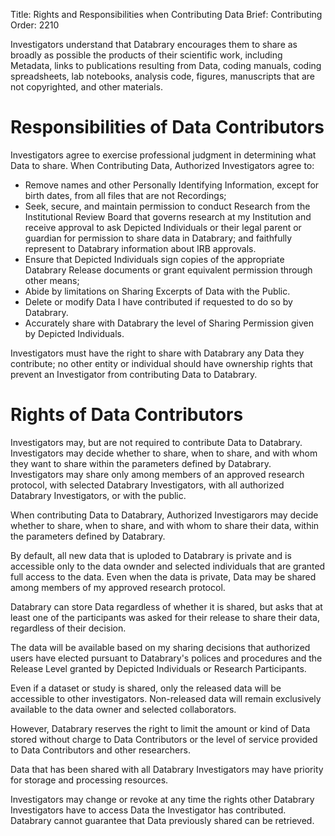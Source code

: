 Title: Rights and Responsibilities when Contributing Data 
Brief: Contributing
Order: 2210

Investigators understand that Databrary encourages them to share as broadly as possible the products of their scientific work, including Metadata, links to publications resulting from Data, coding manuals, coding spreadsheets, lab notebooks, analysis code, figures, manuscripts that are not copyrighted, and other materials.


# Responsibilities of Data Contributors

Investigators agree to exercise professional judgment in determining what Data to share.
When Contributing Data, Authorized Investigators agree to:

- Remove names and other Personally Identifying Information, except for birth dates, from all files that are not Recordings;
- Seek, secure, and maintain permission to conduct Research from the Institutional Review Board that governs research at my Institution and receive approval to ask Depicted Individuals or their legal parent or guardian for permission to share  data in Databrary; and faithfully represent to Databrary information about IRB approvals.
- Ensure that Depicted Individuals sign copies of the appropriate Databrary Release documents or grant equivalent permission through other means; 
- Abide by limitations on Sharing Excerpts of Data with the Public.
- Delete or modify Data I have contributed if requested to do so by Databrary.
- Accurately share with Databrary the level of Sharing Permission given by Depicted Individuals.

Investigators must have the right to share with Databrary any Data they contribute; no other entity or individual should have ownership rights that prevent an Investigator from contributing Data to Databrary.

# Rights of Data Contributors
Investigators may, but are not required to contribute Data to Databrary.
Investigators may decide whether to share, when to share, and with whom they want to share within the parameters defined by Databrary.
Investigators may share only among members of an approved research protocol, with selected Databrary Investigators, with all authorized Databrary Investigators, or with the public.

When contributing Data to Databrary, Authorized Investigarors may decide whether to share, when to share, and with whom to share their data, within the parameters defined by Databrary.


By default, all new data that is uploded to Databrary is private and is accessible only to the data ownder and selected individuals that are granted full access to the data.
Even when the data is private, Data may be shared among members of my approved research protocol.

Databrary can store Data regardless of whether it is shared, but asks that at least one of the participants was asked for their release to share their data, regardless of their decision.


The data will be available based on my sharing decisions that authorized users have elected pursuant to Databrary's polices and procedures and the Release Level granted by Depicted Individuals or Research Participants.

Even if a dataset or study is shared, only the released data will be accessible to other investigators.
Non-released data will remain exclusively available to the data owner and selected collaborators.

However, Databrary reserves the right to limit the amount or kind of Data stored without charge to Data Contributors or the level of service provided to Data Contributors and other researchers.

Data that has been shared with all Databrary Investigators may have priority for storage and processing resources.

Investigators may change or revoke at any time the rights other Databrary Investigators have to access Data the Investigator has contributed.
Databrary cannot guarantee that Data previously shared can be retrieved.
